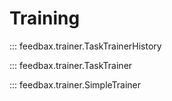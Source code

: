 # Training

::: feedbax.trainer.TaskTrainerHistory

::: feedbax.trainer.TaskTrainer

::: feedbax.trainer.SimpleTrainer

<!-- feedbax.trainer.HebbianGRUUpdate -->